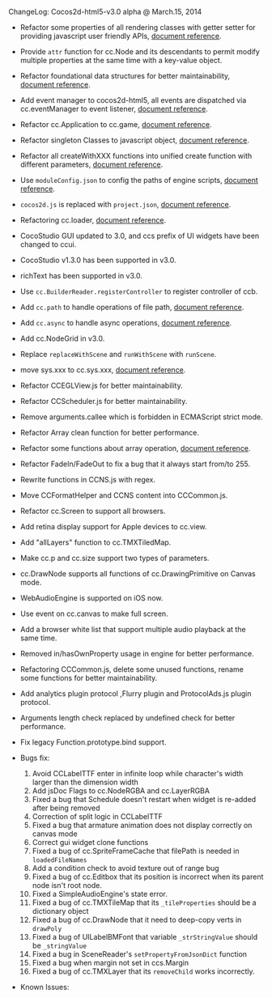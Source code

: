 ChangeLog:
Cocos2d-html5-v3.0 alpha @ March.15, 2014

* Refactor some properties of all rendering classes with getter setter for providing javascript user friendly APIs, [document reference](../../../v3.0/getter-setter-api/en.md).
* Provide `attr` function for cc.Node and its descendants to permit modify multiple properties at the same time with a key-value object.
* Refactor foundational data structures for better maintainability, [document reference](../../../v3.0/basic-data/en.md).
* Add event manager to cocos2d-html5, all events are dispatched via cc.eventManager to event listener, [document reference](../../../v3.0/eventManager/en.md).
* Refactor cc.Application to cc.game, [document reference](../../../v3.0/cc-game/en.md).
* Refactor singleton Classes to javascript object, [document reference](../../../v3.0/singleton-objs/en.md).
* Refactor all createWithXXX functions into unified create function with different parameters, [document reference](../../../v3.0/create-api/en.md).
* Use `moduleConfig.json` to config the paths of engine scripts, [document reference](../../../v3.0/moduleconfig-json/en.md).
* `cocos2d.js` is replaced with `project.json`, [document reference](../../../v3.0/project-json/en.md).
* Refactoring cc.loader, [document reference](../../../v3.0/cc-loader/en.md).
* CocoStudio GUI updated to 3.0, and ccs prefix of UI widgets have been changed to ccui.
* CocoStudio v1.3.0 has been supported in v3.0.
* richText has been supported in v3.0.
* Use `cc.BuilderReader.registerController` to register controller of ccb.
* Add `cc.path` to handle operations of file path, [document reference](../../../v3.0/cc-path/en.md).
* Add `cc.async` to handle async operations, [document reference](../../../v3.0/cc-async/en.md).
* Add cc.NodeGrid in v3.0.
* Replace `replaceWithScene` and `runWithScene` with `runScene`.
* move sys.xxx to cc.sys.xxx, [document reference](../../../v3.0/cc-sys/en.md).
* Refactor CCEGLView.js for better maintainability.
* Refactor CCScheduler.js for better maintainability.
* Remove arguments.callee which is forbidden in ECMAScript strict mode.
* Refactor Array clean function for better performance.
* Refactor some functions about array operation, [document reference](../../../v3.0/more-change-from-v2-to-v3/en.md).
* Refactor FadeIn/FadeOut to fix a bug that it always start from/to 255.
* Rewrite functions in CCNS.js with regex.
* Move CCFormatHelper and CCNS content into CCCommon.js.
* Refactor cc.Screen to support all browsers.
* Add retina display support for Apple devices to cc.view.
* Add "allLayers" function to cc.TMXTiledMap.
* Make cc.p and cc.size support two types of parameters.
* cc.DrawNode supports all functions of cc.DrawingPrimitive on Canvas mode.
* WebAudioEngine is supported on iOS now.
* Use event on cc.canvas to make full screen.
* Add a browser white list that support multiple audio playback at the same time.
* Removed in/hasOwnProperty usage in engine for better performance.
* Refactoring CCCommon.js, delete some unused functions, rename some functions for better maintainability.
* Add analytics plugin protocol ,Flurry plugin and ProtocolAds.js plugin protocol.
* Arguments length check replaced by undefined check for better performance.
* Fix legacy Function.prototype.bind support.

* Bugs fix:
    1. Avoid CCLabelTTF enter in infinite loop while character's width larger than the dimension width
    2. Add jsDoc Flags to cc.NodeRGBA and cc.LayerRGBA
    3. Fixed a bug that Schedule doesn't restart when widget is re-added after being removed
    4. Correction of split logic in CCLabelTTF
    5. Fixed a bug that armature animation does not display correctly on canvas mode
    6. Correct gui widget clone functions
    7. Fixed a bug of cc.SpriteFrameCache that filePath is needed in `loadedFileNames`
    8. Add a condition check to avoid texture out of range bug
    9. Fixed a bug of cc.Editbox that its position is incorrect when its parent node isn't root node.
    10. Fixed a SimpleAudioEngine's state error.
    11. Fixed a bug of cc.TMXTileMap that its `_tileProperties` should be a dictionary object
    12. Fixed a bug of cc.DrawNode that it need to deep-copy verts in `drawPoly`
    13. Fixed a bug of UILabelBMFont that variable `_strStringValue` should be `_stringValue`
    14. Fixed a bug in SceneReader's `setPropertyFromJsonDict` function
    15. Fixed a bug when margin not set in ccs.Margin
    16. Fixed a bug of cc.TMXLayer that its `removeChild` works incorrectly.

* Known Issues:

